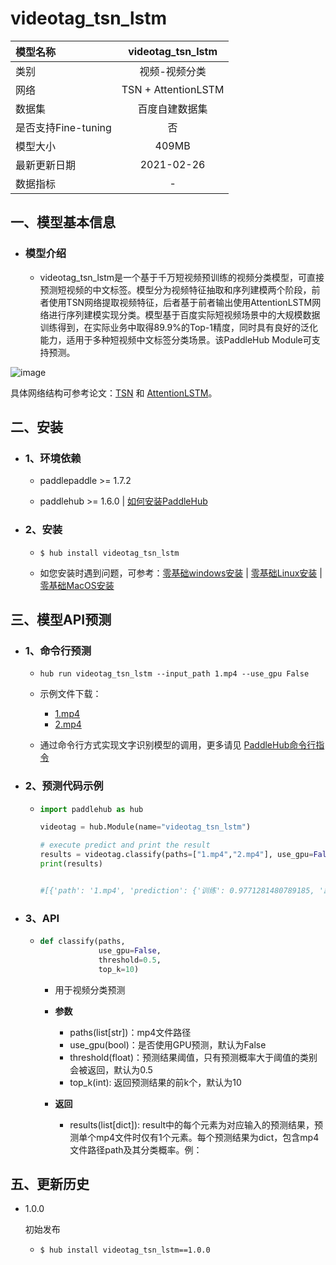 # videotag_tsn_lstm

|模型名称|videotag_tsn_lstm|
| :--- | :---: | 
|类别|视频-视频分类|
|网络|TSN + AttentionLSTM|
|数据集|百度自建数据集|
|是否支持Fine-tuning|否|
|模型大小|409MB|
|最新更新日期|2021-02-26|
|数据指标|-|



## 一、模型基本信息

- ### 模型介绍

  - videotag_tsn_lstm是一个基于千万短视频预训练的视频分类模型，可直接预测短视频的中文标签。模型分为视频特征抽取和序列建模两个阶段，前者使用TSN网络提取视频特征，后者基于前者输出使用AttentionLSTM网络进行序列建模实现分类。模型基于百度实际短视频场景中的大规模数据训练得到，在实际业务中取得89.9%的Top-1精度，同时具有良好的泛化能力，适用于多种短视频中文标签分类场景。该PaddleHub Module可支持预测。

![image](https://paddlehub.bj.bcebos.com/model/video/video_classifcation/VideoTag_TSN_AttentionLSTM.png)

具体网络结构可参考论文：[TSN](https://arxiv.org/abs/1608.00859) 和 [AttentionLSTM](https://arxiv.org/abs/1503.08909)。



## 二、安装

- ### 1、环境依赖  

  - paddlepaddle >= 1.7.2
  
  - paddlehub >= 1.6.0    | [如何安装PaddleHub](../../../../docs/docs_ch/get_start/installation.rst)

- ### 2、安装

  - ```shell
    $ hub install videotag_tsn_lstm
    ```
  - 如您安装时遇到问题，可参考：[零基础windows安装](../../../../docs/docs_ch/get_start/windows_quickstart.md)
 | [零基础Linux安装](../../../../docs/docs_ch/get_start/linux_quickstart.md) | [零基础MacOS安装](../../../../docs/docs_ch/get_start/mac_quickstart.md)




## 三、模型API预测

- ### 1、命令行预测

  - ```shell
    hub run videotag_tsn_lstm --input_path 1.mp4 --use_gpu False
    ```
    
  - 示例文件下载：
    - [1.mp4](https://paddlehub.bj.bcebos.com/model/video/video_classifcation/1.mp4)
    - [2.mp4](https://paddlehub.bj.bcebos.com/model/video/video_classifcation/2.mp4)

  - 通过命令行方式实现文字识别模型的调用，更多请见 [PaddleHub命令行指令](../../../../docs/docs_ch/tutorial/cmd_usage.rst)

- ### 2、预测代码示例

  - ```python
    import paddlehub as hub

    videotag = hub.Module(name="videotag_tsn_lstm")

    # execute predict and print the result
    results = videotag.classify(paths=["1.mp4","2.mp4"], use_gpu=False)  # 示例文件请在上方下载
    print(results)
    

    #[{'path': '1.mp4', 'prediction': {'训练': 0.9771281480789185, '蹲': 0.9389840960502625, '杠铃': 0.8554490804672241, '健身房': 0.8479971885681152}}, {'path': '2.mp4', 'prediction': {'舞蹈': 0.8504238724708557}}]


    ```
    
- ### 3、API

  - ```python
    def classify(paths,
                 use_gpu=False,
                 threshold=0.5,
                 top_k=10)
    ```    

    - 用于视频分类预测

    - **参数**

      - paths(list\[str\])：mp4文件路径
      - use_gpu(bool)：是否使用GPU预测，默认为False
      - threshold(float)：预测结果阈值，只有预测概率大于阈值的类别会被返回，默认为0.5
      - top_k(int): 返回预测结果的前k个，默认为10

    - **返回**

      - results(list\[dict\]): result中的每个元素为对应输入的预测结果，预测单个mp4文件时仅有1个元素。每个预测结果为dict，包含mp4文件路径path及其分类概率。例：


## 五、更新历史

* 1.0.0

  初始发布
  
  - ```shell
    $ hub install videotag_tsn_lstm==1.0.0
    ```
